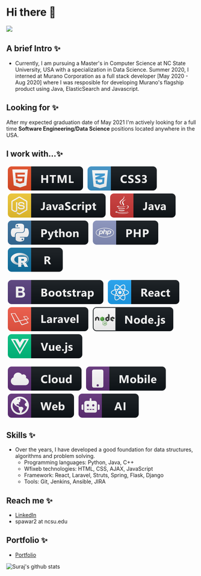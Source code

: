 # Hi there 👋

![](https://komarev.com/ghpvc/?username=ssp4all&color=orange)

## A brief Intro ✨
- Currently, I am pursuing a Master's in Computer Science at NC State University, USA with a specialization in Data Science. Summer 2020, I interned at Murano Corporation as a full stack developer [May 2020 - Aug 2020] where  I was resposible for developing Murano's flagship product using Java, ElasticSearch and Javascript.

## Looking for ✨
After my expected graduation date of May 2021 I'm actively looking for a full time <b>Software Engineering/Data Science</b> positions located anywhere in the USA.

<p align="left">
  
## I work with...✨
<img src="https://raw.githubusercontent.com/ssp4all/ssp4all/master/svg/languages/html.svg" alt="html" style="vertical-align:top; margin:4px">    <img src="https://raw.githubusercontent.com/ssp4all/ssp4all/master/svg/languages/css3.svg" alt="css3" style="vertical-align:top; margin:4px">    <img src="https://raw.githubusercontent.com/ssp4all/ssp4all/master/svg/languages/js.svg" alt="js" style="vertical-align:top; margin:4px">   <img src="https://raw.githubusercontent.com/ssp4all/ssp4all/master/svg/languages/java.svg" alt="java" style="vertical-align:top; margin:4px">     <img src="https://raw.githubusercontent.com/ssp4all/ssp4all/master/svg/languages/python.svg" alt="python" style="vertical-align:top; margin:4px"> 		   	<img src="https://raw.githubusercontent.com/ssp4all/ssp4all/master/svg/languages/php.svg" alt="php" style="vertical-align:top; margin:4px">   <img src="https://raw.githubusercontent.com/ssp4all/ssp4all/master/svg/languages/r.svg" alt="R" style="vertical-align:top; margin:4px">   

<img src="https://raw.githubusercontent.com/ssp4all/ssp4all/master/svg/frameworks/bootstrap.svg" alt="bootstrap" style="vertical-align:top; margin:4px"> <img src="https://raw.githubusercontent.com/ssp4all/ssp4all/master/svg/frameworks/react.svg" alt="react" style="vertical-align:top; margin:4px"> <img src="https://raw.githubusercontent.com/ssp4all/ssp4all/master/svg/frameworks/laravel.svg" alt="laravel" style="vertical-align:top; margin:4px"> <img src="https://raw.githubusercontent.com/ssp4all/ssp4all/master/svg/frameworks/nodejs.svg" alt="nodejs" style="vertical-align:top; margin:4px"> <img src="https://raw.githubusercontent.com/ssp4all/ssp4all/master/svg/frameworks/vue.svg" alt="vue" style="vertical-align:top; margin:4px">

<img src="https://raw.githubusercontent.com/ssp4all/ssp4all/master/svg/misc/cloud.svg" alt="cloud" style="vertical-align:top; margin:4px"> <img src="https://raw.githubusercontent.com/ssp4all/ssp4all/master/svg/misc/mobile.svg" alt="mobile" style="vertical-align:top; margin:4px"> <img src="https://raw.githubusercontent.com/ssp4all/ssp4all/master/svg/misc/web.svg" alt="web" style="vertical-align:top; margin:4px"> <img src="https://raw.githubusercontent.com/ssp4all/ssp4all/master/svg/misc/ai.svg" alt="AI" style="vertical-align:top; margin:4px">
</p>

## Skills ✨
- Over the years, I have developed a good foundation for data structures, algorithms and problem solving.
    + Programming languages: Python, Java, C++
    + Wfixeb technologies: HTML, CSS, AJAX, JavaScript
    + Framework: React, Laravel, Struts, Spring, Flask, Django
    + Tools: Git, Jenkins, Ansible, JIRA

## Reach me ✨
- [LinkedIn](https://www.linkedin.com/in/ssp4all)
- spawar2 at ncsu.edu

## Portfolio ✨
- [Portfolio](ssp4all.github.io)

![Suraj's github stats](https://github-readme-stats.vercel.app/api?username=ssp4all&show_icons=true&theme=tokyonight)
